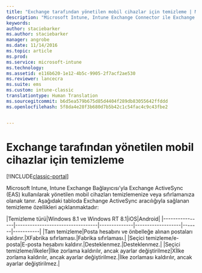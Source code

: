 ```yaml
---
title: "Exchange tarafından yönetilen mobil cihazlar için temizleme | Microsoft Docs"
description: "Microsoft Intune, Intune Exchange Connector ile Exchange ActiveSync (EAS) kullanılarak yönetilen mobil cihazları temizlemenize veya sıfırlamanıza olanak tanır"
keywords: 
author: staciebarker
ms.author: staciebarker
manager: angrobe
ms.date: 11/14/2016
ms.topic: article
ms.prod: 
ms.service: microsoft-intune
ms.technology: 
ms.assetid: e116b620-1e12-4b5c-9905-2f7acf2ae530
ms.reviewer: lancecra
ms.suite: ems
ms.custom: intune-classic
translationtype: Human Translation
ms.sourcegitcommit: b6d5ea579b675d85d4404f289db83055642ffddd
ms.openlocfilehash: 5f8da4e28f3b680d7b5b42c1c54fac4c9c43fbe2


---
```



# <a name="wipe-for-exchange-managed-mobile-devices"></a>Exchange tarafından yönetilen mobil cihazlar için temizleme 

[!INCLUDE[classic-portal](../includes/classic-portal.md)]

Microsoft Intune, Intune Exchange Bağlayıcısı’yla Exchange ActiveSync (EAS) kullanılarak yönetilen mobil cihazları temizlemenize veya sıfırlamanıza olanak tanır. Aşağıdaki tabloda Exchange ActiveSync aracılığıyla sağlanan temizleme özellikleri açıklanmaktadır:

|Temizleme türü|Windows 8.1 ve Windows RT 8.1|iOS|Android|
|----------------|----------------------------------|--------------|-------------------|-------|-----------|
|Tam temizleme|Posta hesabını ve önbelleğe alınan postaları kaldırır.|XFabrika sıfırlaması.|Fabrika sıfırlaması.|
|Seçici temizleme/e-posta|E-posta hesabını kaldırır.|Desteklenmez.|Desteklenmez.|
|Seçici temizleme/ilkeler|İlke zorlama kaldırılır, ancak ayarlar değiştirilmez|Xİlke zorlama kaldırılır, ancak ayarlar değiştirilmez.|İlke zorlaması kaldırılır, ancak ayarlar değiştirilmez.|



<!--HONumber=Dec16_HO2-->



